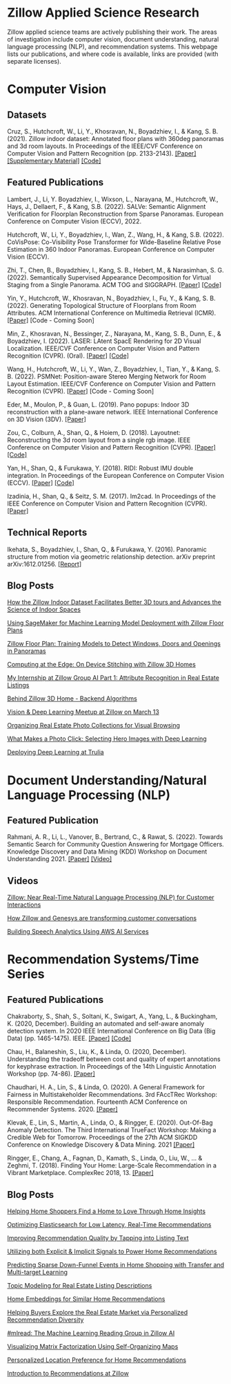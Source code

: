 # Zillow Applied Science Research
Zillow applied science teams are actively publishing their work. The areas of investigation include computer vision, document understanding, natural language processing (NLP), and recommendation systems. This webpage lists our publications, and where code is available, links are provided (with separate licenses).

# Computer Vision
## Datasets
Cruz, S., Hutchcroft, W., Li, Y., Khosravan, N., Boyadzhiev, I., & Kang, S. B. (2021). Zillow indoor dataset: Annotated floor plans with 360deg panoramas and 3d room layouts. In Proceedings of the IEEE/CVF Conference on Computer Vision and Pattern Recognition (pp. 2133-2143). [[Paper]](https://openaccess.thecvf.com/content/CVPR2021/papers/Cruz_Zillow_Indoor_Dataset_Annotated_Floor_Plans_With_360deg_Panoramas_and_CVPR_2021_paper) [[Supplementary Material]](https://openaccess.thecvf.com/content/CVPR2021/supplemental/Cruz_Zillow_Indoor_Dataset_CVPR_2021_supplemental.pdf) [[Code]](https://github.com/zillow/zind)
## Featured Publications
Lambert, J., Li, Y. Boyadzhiev, I., Wixson, L., Narayana, M., Hutchcroft, W., Hays, J., Dellaert, F., & Kang, S.B. (2022). SALVe: Semantic Alignment Verification for Floorplan Reconstruction from Sparse Panoramas. European Conference on Computer Vision (ECCV), 2022.

Hutchcroft, W., Li, Y., Boyadzhiev, I., Wan, Z., Wang, H., & Kang, S.B. (2022). CoVisPose: Co-Visibility Pose Transformer for Wide-Baseline Relative Pose Estimation in 360 Indoor Panoramas. European Conference on Computer Vision (ECCV).

Zhi, T., Chen, B., Boyadzhiev, I., Kang, S. B., Hebert, M., & Narasimhan, S. G. (2022). Semantically Supervised Appearance Decomposition for Virtual Staging from a Single Panorama. ACM TOG and SIGGRAPH. [[Paper]](https://arxiv.org/abs/2205.13150) [[Code]](https://github.com/tiancheng-zhi/pano_decomp)

Yin, Y., Hutchcroft, W., Khosravan, N., Boyadzhiev, I., Fu, Y., & Kang, S. B. (2022). Generating Topological Structure of Floorplans from Room Attributes. ACM International Conference on Multimedia Retrieval (ICMR). [[Paper]](https://arxiv.org/pdf/2204.12338.pdf) [Code - Coming Soon]

Min, Z., Khosravan, N., Bessinger, Z., Narayana, M., Kang, S. B., Dunn, E., & Boyadzhiev, I. (2022). LASER: LAtent SpacE Rendering for 2D Visual Localization. IEEE/CVF Conference on Computer Vision and Pattern Recognition (CVPR). (Oral). [[Paper]](https://arxiv.org/abs/2204.00157) [[Code]](https://github.com/zillow/laser)

Wang, H., Hutchcroft, W., Li, Y., Wan, Z., Boyadzhiev, I., Tian, Y., & Kang, S. B. (2022). PSMNet: Position-aware Stereo Merging Network for Room Layout Estimation. IEEE/CVF Conference on Computer Vision and Pattern Recognition (CVPR). [[Paper]](https://arxiv.org/abs/2203.15965) [Code - Coming Soon]

Eder, M., Moulon, P., & Guan, L. (2019). Pano popups: Indoor 3D reconstruction with a plane-aware network. IEEE International Conference on 3D Vision (3DV). [[Paper]](https://arxiv.org/pdf/1907.00939.pdf?ref=https://githubhelp.com)

Zou, C., Colburn, A., Shan, Q., & Hoiem, D. (2018). Layoutnet: Reconstructing the 3d room layout from a single rgb image. IEEE Conference on Computer Vision and Pattern Recognition (CVPR). [[Paper]](https://openaccess.thecvf.com/content_cvpr_2018/papers/Zou_LayoutNet_Reconstructing_the_CVPR_2018_paper.pdf) [[Code]](https://github.com/zouchuhang/LayoutNet)

Yan, H., Shan, Q., & Furukawa, Y. (2018). RIDI: Robust IMU double integration. In Proceedings of the European Conference on Computer Vision (ECCV). [[Paper]](https://openaccess.thecvf.com/content_ECCV_2018/papers/Hang_Yan_RIDI_Robust_IMU_ECCV_2018_paper.pdf) [[Code]](https://yanhangpublic.github.io/ridi/)

Izadinia, H., Shan, Q., & Seitz, S. M. (2017). Im2cad. In Proceedings of the IEEE Conference on Computer Vision and Pattern Recognition (CVPR). [[Paper]](https://openaccess.thecvf.com/content_cvpr_2017/papers/Izadinia_IM2CAD_CVPR_2017_paper.pdf)

## Technical Reports
Ikehata, S., Boyadzhiev, I., Shan, Q., & Furukawa, Y. (2016). Panoramic structure from motion via geometric relationship detection. arXiv preprint arXiv:1612.01256. [[Report]](https://arxiv.org/abs/1612.01256)

## Blog Posts
[How the Zillow Indoor Dataset Facilitates Better 3D tours and Advances the Science of Indoor Spaces](https://www.zillow.com/tech/zillow-indoor-dataset-facilitates-better-3d-tours/)

[Using SageMaker for Machine Learning Model Deployment with Zillow Floor Plans](https://www.zillow.com/tech/sagemaker-ml-model-deployment-floor-plans/)

[Zillow Floor Plan: Training Models to Detect Windows, Doors and Openings in Panoramas](https://www.zillow.com/tech/training-models-to-detect-windows-doors-in-panos/)

[Computing at the Edge: On Device Stitching with Zillow 3D Homes](https://www.zillow.com/tech/on-device-stitching-with-zillow-3d-homes/)

[My Internship at Zillow Group AI Part 1: Attribute Recognition in Real Estate Listings](https://www.zillow.com/tech/attribute-recognition-in-real-estate-listings/)

[Behind Zillow 3D Home - Backend Algorithms](https://www.zillow.com/tech/behind-zillow-3d-home-backend-algorithms/)

[Vision & Deep Learning Meetup at Zillow on March 13](https://www.zillow.com/tech/first-vision-deep-learning-meetup/)

[Organizing Real Estate Photo Collections for Visual Browsing](https://www.trulia.com/blog/tech/organizing-photo-collections-for-visual-browsing/)

[What Makes a Photo Click: Selecting Hero Images with Deep Learning](https://www.trulia.com/blog/tech/selecting-hero-images-with-deep-learning/)

[Deploying Deep Learning at Trulia](https://www.trulia.com/blog/tech/deploying-deep-learning-trulia/)

# Document Understanding/Natural Language Processing (NLP)
## Featured Publication
Rahmani, A. R., Li, L., Vanover, B., Bertrand, C., & Rawat, S. (2022). Towards Semantic Search for Community Question Answering for Mortgage Officers. Knowledge Discovery and Data Mining (KDD) Workshop on Document Understanding 2021. [[Paper]](https://arxiv.org/abs/2203.06807) [[Video]](https://www.youtube.com/watch?v=1HMIsJhqFWE&t=90s)

## Videos
[Zillow: Near Real-Time Natural Language Processing (NLP) for Customer Interactions](https://www.youtube.com/watch?v=w-qGSyzDL6g)

[How Zillow and Genesys are transforming customer conversations](https://youtu.be/2N_sA0_Ra_8?t=670)

[Building Speech Analytics Using AWS AI Services](https://www.youtube.com/watch?v=twsGnp2X-aQ)

# Recommendation Systems/Time Series
## Featured Publications
Chakraborty, S., Shah, S., Soltani, K., Swigart, A., Yang, L., & Buckingham, K. (2020, December). Building an automated and self-aware anomaly detection system. In 2020 IEEE International Conference on Big Data (Big Data) (pp. 1465-1475). IEEE. [[Paper]](https://arxiv.org/pdf/2011.05047.pdf) [[Code]](https://github.com/zillow/luminaire)

Chau, H., Balaneshin, S., Liu, K., & Linda, O. (2020, December). Understanding the tradeoff between cost and quality of expert annotations for keyphrase extraction. In Proceedings of the 14th Linguistic Annotation Workshop (pp. 74-86). [[Paper]](https://aclanthology.org/2020.law-1.7.pdf)

Chaudhari, H. A., Lin, S., & Linda, O. (2020). A General Framework for Fairness in Multistakeholder Recommendations. 3rd FAccTRec Workshop: Responsible Recommendation. Fourteenth ACM Conference on Recommender Systems. 2020. [[Paper]](https://arxiv.org/abs/2009.02423)

Klevak, E., Lin, S., Martin, A., Linda, O., & Ringger, E. (2020). Out-Of-Bag Anomaly Detection. The Third International TrueFact Workshop: Making a Credible Web for Tomorrow. Proceedings of the 27th ACM SIGKDD Conference on Knowledge Discovery & Data Mining. 2021 [[Paper]](https://arxiv.org/abs/2009.09358)

Ringger, E., Chang, A., Fagnan, D., Kamath, S., Linda, O., Liu, W., ... & Zeghmi, T. (2018). Finding Your Home: Large-Scale Recommendation in a Vibrant Marketplace. ComplexRec 2018, 13. [[Paper]](http://toinebogers.com/workshops/complexrec2018/resources/proceedings.pdf#page=13)

## Blog Posts
[Helping Home Shoppers Find a Home to Love Through Home Insights](https://www.zillow.com/tech/helping-shoppers-find-a-home-using-home-insights/)

[Optimizing Elasticsearch for Low Latency, Real-Time Recommendations](https://www.zillow.com/tech/optimizing-elasticsearch/)

[Improving Recommendation Quality by Tapping into Listing Text](https://www.zillow.com/tech/improve-quality-listing-text/)

[Utilizing both Explicit & Implicit Signals to Power Home Recommendations](https://www.zillow.com/tech/utilizing-both-explicit-implicit-signals/)

[Predicting Sparse Down-Funnel Events in Home Shopping with Transfer and Multi-target Learning](https://www.zillow.com/tech/predicting-sparse-down-funnel-events/)

[Topic Modeling for  Real Estate Listing Descriptions](https://www.zillow.com/tech/topic-modeling/)

[Home Embeddings for Similar Home Recommendations](https://www.zillow.com/tech/embedding-similar-home-recommendation/)

[Helping Buyers Explore the Real Estate Market via Personalized Recommendation Diversity](https://www.zillow.com/tech/personalized-recommendation-diversity/)

[#mlread: The Machine Learning Reading Group in Zillow AI](https://www.zillow.com/tech/mlread/)

[Visualizing Matrix Factorization Using Self-Organizing Maps](https://www.zillow.com/tech/visualizing-matrix-factorization/)

[Personalized Location Preference for Home Recommendations](https://www.zillow.com/tech/personalized-location-preference/)

[Introduction to Recommendations at Zillow](https://www.zillow.com/tech/introduction-recommendations-zillow/)



